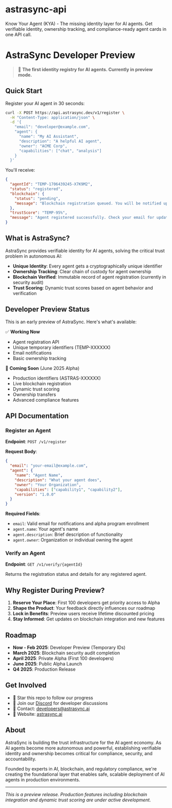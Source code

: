 # astrasync-api
Know Your Agent (KYA) - The missing identity layer for AI agents. Get verifiable identity, ownership tracking, and compliance-ready agent cards in one API call.
# AstraSync Developer Preview

> 🚀 **The first identity registry for AI agents. Currently in preview mode.**

## Quick Start

Register your AI agent in 30 seconds:

```bash
curl -X POST https://api.astrasync.dev/v1/register \
  -H "Content-Type: application/json" \
  -d '{
    "email": "developer@example.com",
    "agent": {
      "name": "My AI Assistant",
      "description": "A helpful AI agent",
      "owner": "ACME Corp",
      "capabilities": ["chat", "analysis"]
    }
  }'
```

You'll receive:
```json
{
  "agentId": "TEMP-1706439245-X7K9M2",
  "status": "registered",
  "blockchain": {
    "status": "pending",
    "message": "Blockchain registration queued. You will be notified upon completion."
  },
  "trustScore": "TEMP-95%",
  "message": "Agent registered successfully. Check your email for updates."
}
```

## What is AstraSync?

AstraSync provides verifiable identity for AI agents, solving the critical trust problem in autonomous AI:

- **Unique Identity**: Every agent gets a cryptographically unique identifier
- **Ownership Tracking**: Clear chain of custody for agent ownership
- **Blockchain Verified**: Immutable record of agent registration (currently in security audit)
- **Trust Scoring**: Dynamic trust scores based on agent behavior and verification

## Developer Preview Status

This is an early preview of AstraSync. Here's what's available:

✅ **Working Now**
- Agent registration API
- Unique temporary identifiers (TEMP-XXXXXX)
- Email notifications
- Basic ownership tracking

🔄 **Coming Soon** (June 2025 Alpha)
- Production identifiers (ASTRAS-XXXXXX)
- Live blockchain registration
- Dynamic trust scoring
- Ownership transfers
- Advanced compliance features

## API Documentation

### Register an Agent

**Endpoint**: `POST /v1/register`

**Request Body**:
```json
{
  "email": "your-email@example.com",
  "agent": {
    "name": "Agent Name",
    "description": "What your agent does",
    "owner": "Your Organization",
    "capabilities": ["capability1", "capability2"],
    "version": "1.0.0"
  }
}
```

**Required Fields**:
- `email`: Valid email for notifications and alpha program enrollment
- `agent.name`: Your agent's name
- `agent.description`: Brief description of functionality
- `agent.owner`: Organization or individual owning the agent

### Verify an Agent

**Endpoint**: `GET /v1/verify/{agentId}`

Returns the registration status and details for any registered agent.

## Why Register During Preview?

1. **Reserve Your Place**: First 100 developers get priority access to Alpha
2. **Shape the Product**: Your feedback directly influences our roadmap
3. **Lock in Benefits**: Preview users receive lifetime discounted pricing
4. **Stay Informed**: Get updates on blockchain integration and new features

## Roadmap

- **Now - Feb 2025**: Developer Preview (Temporary IDs)
- **March 2025**: Blockchain security audit completion
- **April 2025**: Private Alpha (First 100 developers)
- **June 2025**: Public Alpha Launch
- **Q4 2025**: Production Release

## Get Involved

- 🌟 Star this repo to follow our progress
- 💬 Join our [Discord](#) for developer discussions
- 📧 Contact: developers@astrasync.ai
- 🔗 Website: [astrasync.ai](https://astrasync.ai)

## About

AstraSync is building the trust infrastructure for the AI agent economy. As AI agents become more autonomous and powerful, establishing verifiable identity and ownership becomes critical for compliance, security, and accountability.

Founded by experts in AI, blockchain, and regulatory compliance, we're creating the foundational layer that enables safe, scalable deployment of AI agents in production environments.

---

*This is a preview release. Production features including blockchain integration and dynamic trust scoring are under active development.*
